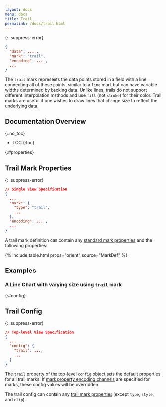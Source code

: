 ```yaml
---
layout: docs
menu: docs
title: Trail
permalink: /docs/trail.html
---
```


{: .suppress-error}
```json
{
  "data": ... ,
  "mark": "trail",
  "encoding": ... ,
  ...
}
```

The `trail` mark represents the data points stored in a field with a line connecting all of these points, similar to a `line` mark but can have variable widths determined by backing data. Unlike lines, trails do not support different interpolation methods and use `fill` (not `stroke`) for their color. Trail marks are useful if one wishes to draw lines that change size to reflect the underlying data.

## Documentation Overview
{:.no_toc}

- TOC
{:toc}

{:#properties}
## Trail Mark Properties

{: .suppress-error}
```json
// Single View Specification
{
  ...
  "mark": {
    "type": "trail",
    ...
  },
  "encoding": ... ,
  ...
}
```

A trail mark definition can contain any [standard mark properties](mark.html#mark-def) and the following properties:

{% include table.html props="orient" source="MarkDef" %}


## Examples

### A Line Chart with varying size using `trail` mark

<span class="vl-example" data-name="trail_color"></span>

{:#config}
## Trail Config


{: .suppress-error}
```json
// Top-level View Specification
{
  ...
  "config": {
    "trail": ...,
    ...
  }
}
```

The `trail` property of the top-level [`config`](config.html) object sets the default properties for all trail marks.  If [mark property encoding channels](encoding.html#mark-prop) are specified for marks, these config values will be overridden.

The trail config can contain any [trail mark properties](#properties) (except `type`, `style`, and `clip`).
